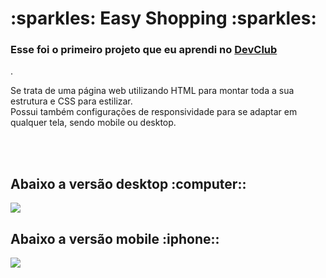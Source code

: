 <h1>:sparkles: Easy Shopping :sparkles:</h1>
<h3>Esse foi o primeiro projeto que eu aprendi no <a href="https://rodolfomori.com.br/devclub">DevClub</a></h3>.
<p>Se trata de uma página web utilizando HTML para montar toda a sua estrutura e CSS para estilizar.
<br>Possui também configurações de responsividade para se adaptar em qualquer tela, sendo mobile ou desktop.</p>
<br>
<br>
<h2>Abaixo a versão desktop :computer::</h2>
<img src="https://github.com/tiagoLohan/easy-shopping/blob/main/assets/desktop.PNG?raw=true">
<br>
<h2>Abaixo a versão mobile :iphone::</h2>
<img src="https://github.com/tiagoLohan/easy-shopping/blob/main/assets/mobile.PNG?raw=true">

